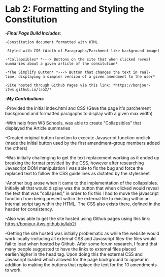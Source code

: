 # Lab 2: Formatting and Styling the Constitution


-***Final Page Build Includes***:
   
    -Constitution document formatted with HTML
   
    -Styled with CSS (Width of Paragraphs/Parchment-like background image)
   
    -*Collapsibles* *---> Buttons on the site that when clicked reveal summaries about a given article of the consitution*
   
    -*The Simplify Button* *---> Button that changes the text in real-time, displaying a simpler version of a given amendment to the user*
   
    -Site hosted through Github Pages via this link: *https://bonjour-itws.github.io/lab2/*

-***My Contributions***

-Provided the initial index.html and CSS (Gave the page it's parchement background and formatted paragaphs to display with a given max width)

-With help from W3 Schools, was able to create "Collapsibles" that displayed the Article summaries

-Created original button function to execute Javascript function onclick (made the initial button used by the first amendment-group members added the others)

-Was initially challenging to get the text replacement working as it ended up breaking the format provided by the CSS, however after researching Javascript DOM manipulation
 I was able to fix the bug and force the replaced text to follow the CSS guidelines as dictated by the stylesheet
 
-Another bug arose when it came to the implementation of the collapsibles. Initially all that would display was the button that when clicked would reveal the text that was "collapsed," in order to fix this I had to move the javascript function from being present within the external file to existing within an internal script tag within the HTML. The CSS also exists there, defined in the header for consistency.

-Also was able to get the site hosted using Github pages using this link: https://bonjour-itws.github.io/lab2/

-Getting the site hosted was initially problematic as while the website would work locally-including all external CSS and Javascript files-the files would fail to load when hosted by Github. After some forum research, I found that many people suggested to have the links to external files placed earlier/higher in the head tag. Upon doing this the external CSS and Javascript loaded which allowed for the page background to appear in addition to making the buttons that replace the text for the 10 amendments to work.
